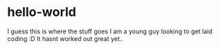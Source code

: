 # hello-world
I guess this is where the stuff goes
I am a young guy looking to get laid coding :D It hasnt worked out great yet..
